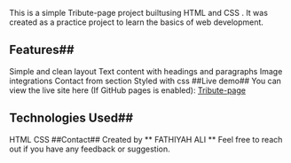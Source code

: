 This is a simple Tribute-page project builtusing HTML and CSS . It was created as a practice project to learn the basics of web development.
## Features##
Simple and clean layout
Text content with headings and paragraphs
Image integrations
Contact from section
Styled with css
##Live demo##
You can view the live site here (If GitHub pages is enabled): [Tribute-page](https://faluky.github.io/tribute-page)
## Technologies Used##
HTML
CSS
##Contact##
Created by ** FATHIYAH ALI **
Feel free to reach out if you have any feedback or suggestion.
